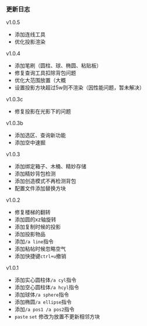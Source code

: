 ### 更新日志
v1.0.5
- 添加连线工具
- 优化投影渲染

v1.0.4
- 添加笔刷（圆柱、球、椭圆、粘贴板）
- 修复查询工具扣除背包问题
- 优化大范围放置（大概
- 设置投影方块超过5w则不渲染（因性能问题，暂未解决）

v1.0.3c
- 修复投影在光影下的问题

v1.0.3b
- 添加选区、查询新功能
- 添加空中速掘


v1.0.3
- 添加绑定箱子、木桶、精妙存储
- 添加精妙背包检测
- 添加创造模式不再检测背包
- 配置文件添加替换方块

v1.0.2
- 修复楼梯的翻转
- 添加圆的xz轴旋转
- 添加复制时候的投影
- 添加投影物品
- 添加`/a line`指令
- 添加粘帖时候忽略空气
- 添加快捷键`ctrl+u`撤销


v1.0.1
- 添加实心圆柱体`/a cyl`指令
- 添加空心圆柱体`/a hcyl`指令
- 添加球体`/a sphere`指令
- 添加椭圆`/a ellipse`指令
- 添加`/a pos1 /a pos2`指令
- `paste` `set` 修改为放置不更新相邻方块